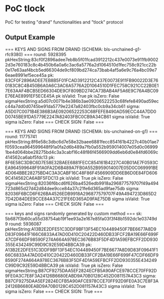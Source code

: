 # PoC tlock
PoC for testing "drand" functionalities and "tlock" protocol


## Output Example 

=== KEYS AND SIGNS FROM DRAND (SCHEMA: bls-unchained-g1-rfc9380) ===
round: 5928395
pkHexString:83cf0f2896adee7eb8b5f01fcad3912212c437e0073e911fb90022d3e760183c8c4b450b6a0a6c3ac6a5776a2d1064510d1fec758c921cc22b0e17e63aaf4bcb5ed66304de9cf809bd274ca73bab4af5a6e9c76a4bc09e76eae8991ef5ece45a
pk: 83CF0F2896ADEE7EB8B5F01FCAD3912212C437E0073E911FB90022D3E760183C8C4B450B6A0A6C3AC6A5776A2D1064510D1FEC758C921CC22B0E17E63AAF4BCB5ED66304DE9CF809BD274CA73BAB4AF5A6E9C76A4BC09E76EAE8991EF5ECE45A
pk isValid: True
pk isZero: False
sigmaHexString:a5d07c0071b4e386b3ae09206522253c68fefe8490ad59ecc44a7dd0d0745be91da5779e2247a82403fbc0cb9a34cb61
sigma: A5D07C0071B4E386B3AE09206522253C68FEFE8490AD59ECC44A7DD0D0745BE91DA5779E2247A82403FBC0CB9A34CB61
sigma isValid: True
sigma isZero: False
=== CHECK SIGN: False ===


=== KEYS AND SIGNS FROM DRAND (SCHEMA: bls-unchained-on-g1) ===
round: 11775741
pkHexString:8f6e58c3dbc6d7e58e32baee6881fecc854161b4227c40b01ae7f0593cea964599648f91a0fa2d6b489a7fb0a552b959014007e05d0c069991be4d064bbe28275bd4c3a3cabf16c48f86f4566909dd6eb6d0e84fd6069c414562ca6abf5fdc13
pk: 8F6E58C3DBC6D7E58E32BAEE6881FECC854161B4227C40B01AE7F0593CEA964599648F91A0FA2D6B489A7FB0A552B959014007E05D0C069991BE4D064BBE28275BD4C3A3CABF16C48F86F4566909DD6EB6D0E84FD6069C414562CA6ABF5FDC13
pk isValid: True
pk isZero: False
sigmaHexString:82036f6bcd6f626ba4526edb9918a296877579707f49a494723d865d27d42d84dee9cce84a37c21fe6d365ad9fae75db
sigma: 82036F6BCD6F626BA4526EDB9918A296877579707F49A494723D865D27D42D84DEE9CCE84A37C21FE6D365AD9FAE75DB
sigma isValid: True
sigma isZero: False
=== CHECK SIGN: False ===


=== keys and signs randomly generated by custom method ===
sk: 5b687f3b60ca55d38754ab19f1ee93a2e167e85fa03f3f48b1592dc1e03749d9
round: 5936087
pkHexString:A13B2E2DFE51C3DDF9BF13F54EC104489450F7BE6677A8D9D83F09641F166C6833A47AD0D410C20422D460DB33FCF2BA19E66F699F47CDF66DF98590F274A664A978EC3676B83F5DF4D1A59EFBCFF2DD930355E434249C99D9C92E59D4BBCA39
pk: A13B2E2DFE51C3DDF9BF13F54EC104489450F7BE6677A8D9D83F09641F166C6833A47AD0D410C20422D460DB33FCF2BA19E66F699F47CDF66DF98590F274A664A978EC3676B83F5DF4D1A59EFBCFF2DD930355E434249C99D9C92E59D4BBCA39
pk isValid: True
pk isZero: False
sigmaHexString:B87CF9275DAA5EF2824ECFB5A90AFCE978CCE70FF92D9FE0A3C7E8F3A24126B6680EABD9A70B0128C452D081157A43C3
sigma: B87CF9275DAA5EF2824ECFB5A90AFCE978CCE70FF92D9FE0A3C7E8F3A24126B6680EABD9A70B0128C452D081157A43C3
sigma isValid: True
sigma isZero: False
=== CHECK SIGN: True ===